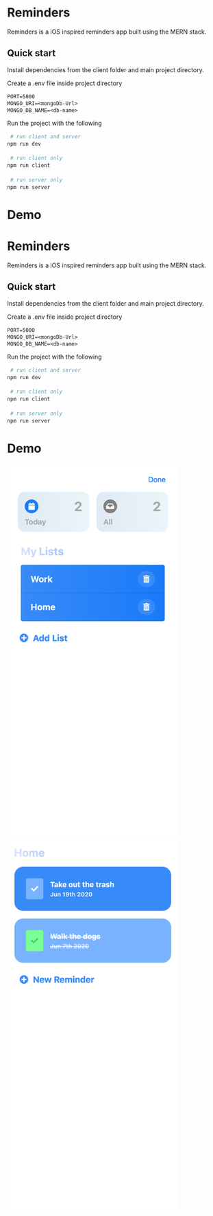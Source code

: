 # Reminders
Reminders is a iOS inspired reminders app built using the MERN stack.

## Quick start

Install dependencies from the client folder and main project directory.

Create a .env file inside project directory

```code
PORT=5000
MONGO_URI=<mongoDb-Url>
MONGO_DB_NAME=<db-name>
```

Run the project with the following
```bash
 # run client and server
npm run dev

 # run client only
npm run client

 # run server only
npm run server
```
# Demo
# Reminders
Reminders is a iOS inspired reminders app built using the MERN stack.

## Quick start

Install dependencies from the client folder and main project directory.

Create a .env file inside project directory

```code
PORT=5000
MONGO_URI=<mongoDb-Url>
MONGO_DB_NAME=<db-name>
```

Run the project with the following
```bash
 # run client and server
npm run dev

 # run client only
npm run client

 # run server only
npm run server
```
# Demo
<img src="./images/Home.png" width=400/>
<img src="./images/Reminders.png" width=400/>
